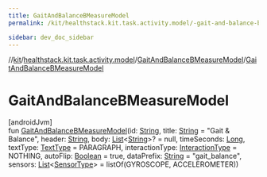 ```yaml
---
title: GaitAndBalanceBMeasureModel
permalink: /kit/healthstack.kit.task.activity.model/-gait-and-balance-b-measure-model/-gait-and-balance-b-measure-model.html

sidebar: dev_doc_sidebar
---
```

//[kit](../../../kit.html)/[healthstack.kit.task.activity.model](../index.html)/[GaitAndBalanceBMeasureModel](index.html)/[GaitAndBalanceBMeasureModel](-gait-and-balance-b-measure-model.html)



# GaitAndBalanceBMeasureModel



[androidJvm]\
fun [GaitAndBalanceBMeasureModel](-gait-and-balance-b-measure-model.html)(id: [String](https://kotlinlang.org/api/latest/jvm/stdlib/kotlin/-string/index.html), title: [String](https://kotlinlang.org/api/latest/jvm/stdlib/kotlin/-string/index.html) = &quot;Gait &amp; Balance&quot;, header: [String](https://kotlinlang.org/api/latest/jvm/stdlib/kotlin/-string/index.html), body: [List](https://kotlinlang.org/api/latest/jvm/stdlib/kotlin.collections/-list/index.html)&lt;[String](https://kotlinlang.org/api/latest/jvm/stdlib/kotlin/-string/index.html)&gt;? = null, timeSeconds: [Long](https://kotlinlang.org/api/latest/jvm/stdlib/kotlin/-long/index.html), textType: [TextType](../../healthstack.kit.ui/-text-type/index.html) = PARAGRAPH, interactionType: [InteractionType](../../healthstack.kit.ui.util/-interaction-type/index.html) = NOTHING, autoFlip: [Boolean](https://kotlinlang.org/api/latest/jvm/stdlib/kotlin/-boolean/index.html) = true, dataPrefix: [String](https://kotlinlang.org/api/latest/jvm/stdlib/kotlin/-string/index.html) = &quot;gait_balance&quot;, sensors: [List](https://kotlinlang.org/api/latest/jvm/stdlib/kotlin.collections/-list/index.html)&lt;[SensorType](../../healthstack.kit.sensor/-sensor-type/index.html)&gt; = listOf(GYROSCOPE, ACCELEROMETER))




